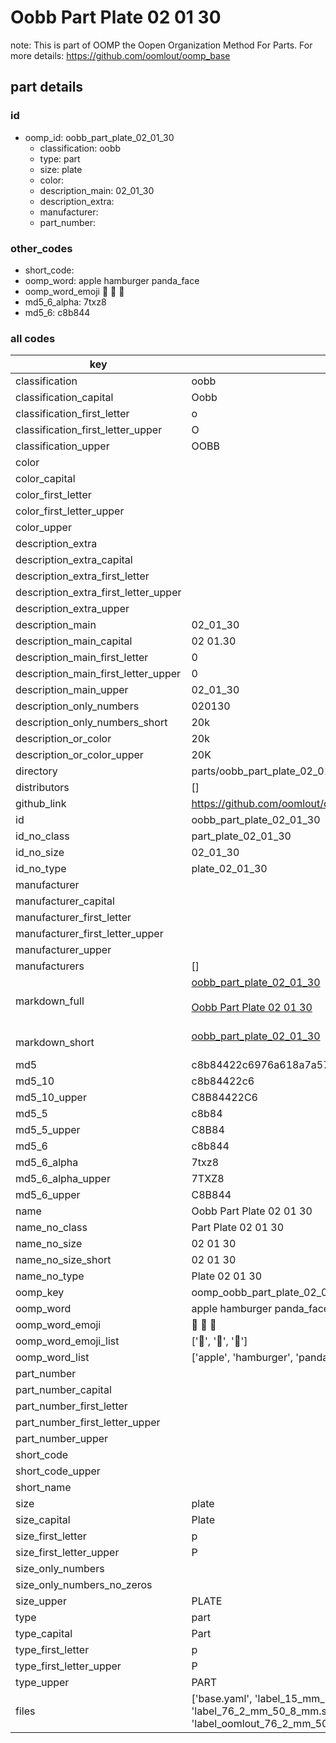 # Oobb Part Plate 02 01 30  

note: This is part of OOMP the Oopen Organization Method For Parts. For more details: https://github.com/oomlout/oomp_base

##  part details





### id
* oomp_id: oobb_part_plate_02_01_30
  * classification: oobb
  * type: part
  * size: plate
  * color: 
  * description_main: 02_01_30
  * description_extra: 
  * manufacturer: 
  * part_number: 

### other_codes
* short_code: 
* oomp_word: apple hamburger panda_face
* oomp_word_emoji :apple: :hamburger: :panda_face:
* md5_6_alpha: 7txz8
* md5_6: c8b844

### all codes 
| key | value |  
| --- | --- |  
| classification | oobb |  
| classification_capital | Oobb |  
| classification_first_letter | o |  
| classification_first_letter_upper | O |  
| classification_upper | OOBB |  
| color |  |  
| color_capital |  |  
| color_first_letter |  |  
| color_first_letter_upper |  |  
| color_upper |  |  
| description_extra |  |  
| description_extra_capital |  |  
| description_extra_first_letter |  |  
| description_extra_first_letter_upper |  |  
| description_extra_upper |  |  
| description_main | 02_01_30 |  
| description_main_capital | 02 01.30 |  
| description_main_first_letter | 0 |  
| description_main_first_letter_upper | 0 |  
| description_main_upper | 02_01_30 |  
| description_only_numbers | 020130 |  
| description_only_numbers_short | 20k |  
| description_or_color | 20k |  
| description_or_color_upper | 20K |  
| directory | parts/oobb_part_plate_02_01_30 |  
| distributors | [] |  
| github_link | https://github.com/oomlout/oomlout_oomp_part_src/tree/main/parts/oobb_part_plate_02_01_30/working |  
| id | oobb_part_plate_02_01_30 |  
| id_no_class | part_plate_02_01_30 |  
| id_no_size | 02_01_30 |  
| id_no_type | plate_02_01_30 |  
| manufacturer |  |  
| manufacturer_capital |  |  
| manufacturer_first_letter |  |  
| manufacturer_first_letter_upper |  |  
| manufacturer_upper |  |  
| manufacturers | [] |  
| markdown_full | [oobb_part_plate_02_01_30](https://github.com/oomlout/oomlout_oomp_part_src/tree/main/parts/oobb_part_plate_02_01_30/working)<br>[](https://github.com/oomlout/oomlout_oomp_part_src/tree/main/parts/oobb_part_plate_02_01_30/working)<br>[Oobb Part Plate 02 01 30](https://github.com/oomlout/oomlout_oomp_part_src/tree/main/parts/oobb_part_plate_02_01_30/working)<br><br> |  
| markdown_short | [oobb_part_plate_02_01_30](https://github.com/oomlout/oomlout_oomp_part_src/tree/main/parts/oobb_part_plate_02_01_30/working)<br><br> |  
| md5 | c8b84422c6976a618a7a57a5e15ed18b |  
| md5_10 | c8b84422c6 |  
| md5_10_upper | C8B84422C6 |  
| md5_5 | c8b84 |  
| md5_5_upper | C8B84 |  
| md5_6 | c8b844 |  
| md5_6_alpha | 7txz8 |  
| md5_6_alpha_upper | 7TXZ8 |  
| md5_6_upper | C8B844 |  
| name | Oobb Part Plate 02 01 30 |  
| name_no_class | Part Plate 02 01 30 |  
| name_no_size | 02 01 30 |  
| name_no_size_short | 02 01 30 |  
| name_no_type | Plate 02 01 30 |  
| oomp_key | oomp_oobb_part_plate_02_01_30 |  
| oomp_word | apple hamburger panda_face |  
| oomp_word_emoji | :apple: :hamburger: :panda_face: |  
| oomp_word_emoji_list | [':apple:', ':hamburger:', ':panda_face:'] |  
| oomp_word_list | ['apple', 'hamburger', 'panda_face'] |  
| part_number |  |  
| part_number_capital |  |  
| part_number_first_letter |  |  
| part_number_first_letter_upper |  |  
| part_number_upper |  |  
| short_code |  |  
| short_code_upper |  |  
| short_name |  |  
| size | plate |  
| size_capital | Plate |  
| size_first_letter | p |  
| size_first_letter_upper | P |  
| size_only_numbers |  |  
| size_only_numbers_no_zeros |  |  
| size_upper | PLATE |  
| type | part |  
| type_capital | Part |  
| type_first_letter | p |  
| type_first_letter_upper | P |  
| type_upper | PART |  
| files | ['base.yaml', 'label_15_mm_30_mm.pdf', 'label_15_mm_30_mm.svg', 'label_76_2_mm_50_8_mm.pdf', 'label_76_2_mm_50_8_mm.svg', 'label_oomlout_76_2_mm_50_8_mm.pdf', 'label_oomlout_76_2_mm_50_8_mm.svg', 'readme.md', 'working.json', 'working.yaml'] |  
